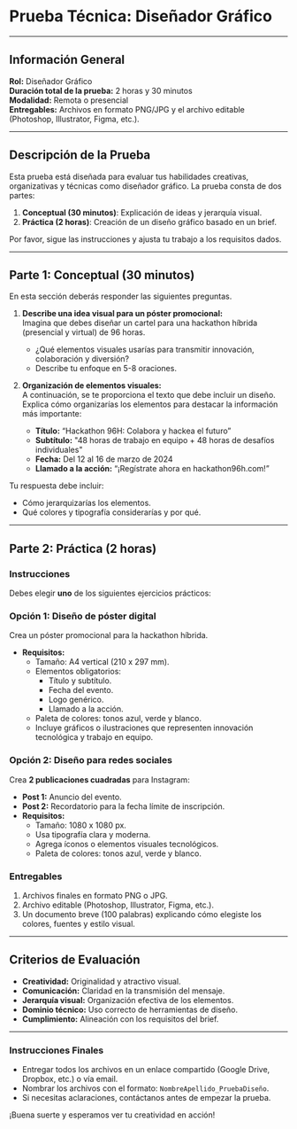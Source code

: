 # **Prueba Técnica: Diseñador Gráfico**

---

## **Información General**  
**Rol:** Diseñador Gráfico  
**Duración total de la prueba:** 2 horas y 30 minutos  
**Modalidad:** Remota o presencial  
**Entregables:** Archivos en formato PNG/JPG y el archivo editable (Photoshop, Illustrator, Figma, etc.).

---

## **Descripción de la Prueba**  
Esta prueba está diseñada para evaluar tus habilidades creativas, organizativas y técnicas como diseñador gráfico. La prueba consta de dos partes:  
1. **Conceptual (30 minutos)**: Explicación de ideas y jerarquía visual.  
2. **Práctica (2 horas)**: Creación de un diseño gráfico basado en un brief.  

Por favor, sigue las instrucciones y ajusta tu trabajo a los requisitos dados.

---

## **Parte 1: Conceptual (30 minutos)**  
En esta sección deberás responder las siguientes preguntas.  
1. **Describe una idea visual para un póster promocional:**  
   Imagina que debes diseñar un cartel para una hackathon híbrida (presencial y virtual) de 96 horas.  
   - ¿Qué elementos visuales usarías para transmitir innovación, colaboración y diversión?  
   - Describe tu enfoque en 5-8 oraciones.

2. **Organización de elementos visuales:**  
   A continuación, se te proporciona el texto que debe incluir un diseño. Explica cómo organizarías los elementos para destacar la información más importante:  
   - **Título:** “Hackathon 96H: Colabora y hackea el futuro”  
   - **Subtítulo:** "48 horas de trabajo en equipo + 48 horas de desafíos individuales"  
   - **Fecha:** Del 12 al 16 de marzo de 2024  
   - **Llamado a la acción:** “¡Regístrate ahora en hackathon96h.com!”

Tu respuesta debe incluir:  
- Cómo jerarquizarías los elementos.  
- Qué colores y tipografía considerarías y por qué.

---

## **Parte 2: Práctica (2 horas)**  

### **Instrucciones**  
Debes elegir **uno** de los siguientes ejercicios prácticos:  

### **Opción 1: Diseño de póster digital**  
Crea un póster promocional para la hackathon híbrida.  
- **Requisitos:**  
  - Tamaño: A4 vertical (210 x 297 mm).  
  - Elementos obligatorios:  
    - Título y subtítulo.  
    - Fecha del evento.  
    - Logo genérico.  
    - Llamado a la acción.  
  - Paleta de colores: tonos azul, verde y blanco.  
  - Incluye gráficos o ilustraciones que representen innovación tecnológica y trabajo en equipo.

### **Opción 2: Diseño para redes sociales**  
Crea **2 publicaciones cuadradas** para Instagram:  
- **Post 1:** Anuncio del evento.  
- **Post 2:** Recordatorio para la fecha límite de inscripción.  
- **Requisitos:**  
  - Tamaño: 1080 x 1080 px.  
  - Usa tipografía clara y moderna.  
  - Agrega íconos o elementos visuales tecnológicos.  
  - Paleta de colores: tonos azul, verde y blanco.  

### **Entregables**  
1. Archivos finales en formato PNG o JPG.  
2. Archivo editable (Photoshop, Illustrator, Figma, etc.).  
3. Un documento breve (100 palabras) explicando cómo elegiste los colores, fuentes y estilo visual.  

---

## **Criterios de Evaluación**  
- **Creatividad:** Originalidad y atractivo visual.  
- **Comunicación:** Claridad en la transmisión del mensaje.  
- **Jerarquía visual:** Organización efectiva de los elementos.  
- **Dominio técnico:** Uso correcto de herramientas de diseño.  
- **Cumplimiento:** Alineación con los requisitos del brief.  

---

### **Instrucciones Finales**  
- Entregar todos los archivos en un enlace compartido (Google Drive, Dropbox, etc.) o vía email.  
- Nombrar los archivos con el formato: `NombreApellido_PruebaDiseño`.  
- Si necesitas aclaraciones, contáctanos antes de empezar la prueba.

¡Buena suerte y esperamos ver tu creatividad en acción!